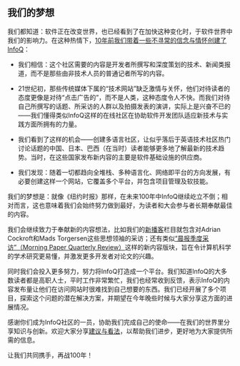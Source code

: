 ## 我们的梦想

我们都知道：软件正在改变世界，也已经看到了在加快这种变化时，于软件世界中我们的影响力。在这种热情下，[10年前我们带着一些不寻常的信念与情怀创建了InfoQ](http://www.infoq.com/news/InfoQ-Unlaunched)：

* 我们相信：这个社区需要的内容是开发者所撰写和深度策划的技术、新闻类报道，而不是那些由非技术人员的普通记者所写的内容。

* 21世纪初，那些传统媒体下属的“技术网站”缺乏激情与关怀，他们对待读者的态度更像是对待“点击广告的”，而不是人类，这种态度令人不快。而我们对待自己所撰写的话题、所采访的人群以及拍摄发表的演讲，实际上是兴奋不已的——我们懂得类似InfoQ这样的在线社区在协助软件开发团队适应新技术与实践方面所拥有的力量。

* 我们看到了这样的机会——创建多语言社区，让似乎落后于英语技术社区热门讨论话题的中国、日本、巴西（在当时）读者能够更多地了解最新的技术趋势。当时，在这些国家发布新内容的主要是软件基础设施的供应商。

* 我们发现：随着一切都趋向全堆栈、多种语言化、网络即平台的方向发展，有必要创建这样一个网站，它覆盖多个平台，并包含项目管理及软技能。


我们的梦想是：就像《纽约时报》那样，在未来100年中InfoQ继续屹立不倒；相对而言，这也意味着我们会始终努力做到最好，为读者和大会参与者长期奉献最佳的内容。

我们会继续致力于奉献新的内容想法，比如我们的[新播客](https://www.infoq.com/the-infoq-podcast)栏目就包含对Adrian Cockroft和Mads Torgersen这些思想领袖的采访；还有类似[“晨报季度采访”（Morning Paper Quarterly Review）](https://www.infoq.com/minibooks/emag-the-morning-paper-q1)这样的新内容版块，旨在令计算机科学的学术研究更易懂，并激发更多开发者对论文的兴趣。

同时我们会投入更多努力，努力将InfoQ打造成一个平台。我们知道InfoQ的大多数读者都是高职人士，平时工作非常繁忙，我们也经常收到反馈，表示InfoQ的内容发布量让他们在访问网站时很难找到自己想要的东西。我们已经开展了多个项目，探索这个问题的潜在解决方案，并期望在今年晚些时候与大家分享这方面的进展情况。

感谢你们成为InfoQ社区的一员，协助我们完成自己的使命——在我们的世界里分享知识与创新。欢迎大家分享[建议与看法](https://www.surveymonkey.com/r/RJPX77H)，以帮助我们进步，更好地为大家提供所需的信息。

让我们共同携手，再战100年！

